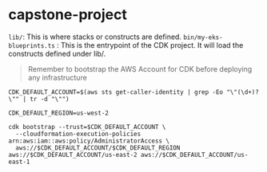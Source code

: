 # capstone-project

`lib/`: This is where stacks or constructs are defined.
`bin/my-eks-blueprints.ts` : This is the entrypoint of the CDK project. It will load the constructs defined under lib/.

> Remember to bootstrap the AWS Account for CDK before deploying any infrastructure

```shell
CDK_DEFAULT_ACCOUNT=$(aws sts get-caller-identity | grep -Eo "\"(\d+)?\"" | tr -d "\"")  

CDK_DEFAULT_REGION=us-west-2

cdk bootstrap --trust=$CDK_DEFAULT_ACCOUNT \
  --cloudformation-execution-policies arn:aws:iam::aws:policy/AdministratorAccess \
  aws://$CDK_DEFAULT_ACCOUNT/$CDK_DEFAULT_REGION aws://$CDK_DEFAULT_ACCOUNT/us-east-2 aws://$CDK_DEFAULT_ACCOUNT/us-east-1
```
